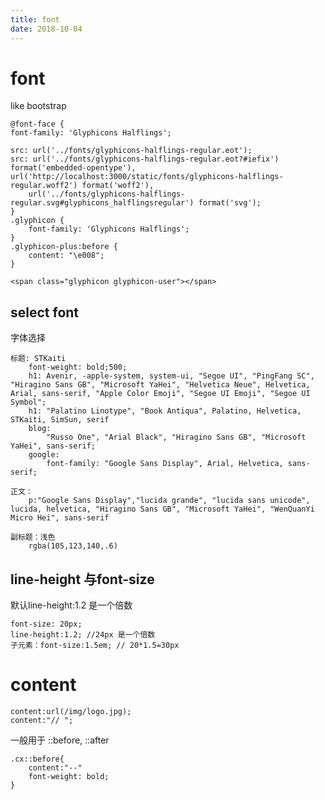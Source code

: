 ```yaml
---
title: font
date: 2018-10-04
---
```

# font
like bootstrap

    @font-face {
    font-family: 'Glyphicons Halflings';

    src: url('../fonts/glyphicons-halflings-regular.eot');
    src: url('../fonts/glyphicons-halflings-regular.eot?#iefix') format('embedded-opentype'),
    url('http://localhost:3000/static/fonts/glyphicons-halflings-regular.woff2') format('woff2'),
        url('../fonts/glyphicons-halflings-regular.svg#glyphicons_halflingsregular') format('svg');
    }
    .glyphicon {
        font-family: 'Glyphicons Halflings';
    }
    .glyphicon-plus:before {
        content: "\e008";
    }

    <span class="glyphicon glyphicon-user"></span>

## select font
字体选择

    标题: STKaiti
        font-weight: bold;500;
        h1: Avenir, -apple-system, system-ui, "Segoe UI", "PingFang SC", "Hiragino Sans GB", "Microsoft YaHei", "Helvetica Neue", Helvetica, Arial, sans-serif, "Apple Color Emoji", "Segoe UI Emoji", "Segoe UI Symbol";
        h1: "Palatino Linotype", "Book Antiqua", Palatino, Helvetica, STKaiti, SimSun, serif
        blog: 
            "Russo One", "Arial Black", "Hiragino Sans GB", "Microsoft YaHei", sans-serif;
        google:
            font-family: "Google Sans Display", Arial, Helvetica, sans-serif;

    正文：
        p:"Google Sans Display","lucida grande", "lucida sans unicode", lucida, helvetica, "Hiragino Sans GB", "Microsoft YaHei", "WenQuanYi Micro Hei", sans-serif

    副标题：浅色
        rgba(105,123,140,.6)



## line-height 与font-size
默认line-height:1.2 是一个倍数

    font-size: 20px;
    line-height:1.2; //24px 是一个倍数
    子元素：font-size:1.5em; // 20*1.5=30px

# content

    content:url(/img/logo.jpg);
    content:"// ";

一般用于 ::before, ::after

    .cx::before{
        content:"--"
        font-weight: bold;
    }

